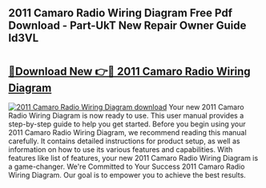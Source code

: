 ## 2011 Camaro Radio Wiring Diagram Free Pdf Download - Part-UkT New Repair Owner Guide ld3VL

# <h2><a href="http://dfsoriq.blite.top/?on=2011+Camaro+Radio+Wiring+Diagram">🔗Download New 👉🔴 2011 Camaro Radio Wiring Diagram</a></h2>

[![2011 Camaro Radio Wiring Diagram download](https://i.imgur.com/lujVjoI.png)](http://dfsoriq.blite.top/?on=2011+Camaro+Radio+Wiring+Diagram)
Your new 2011 Camaro Radio Wiring Diagram is now ready to use. This user manual provides a step-by-step guide to help you get started. Before you begin using your 2011 Camaro Radio Wiring Diagram, we recommend reading this manual carefully. It contains detailed instructions for product setup, as well as information on how to use its various features and capabilities. With features like list of features, your new 2011 Camaro Radio Wiring Diagram is a game-changer. We're Committed to Your Success 2011 Camaro Radio Wiring Diagram. Our goal is to empower you to achieve the best results.

